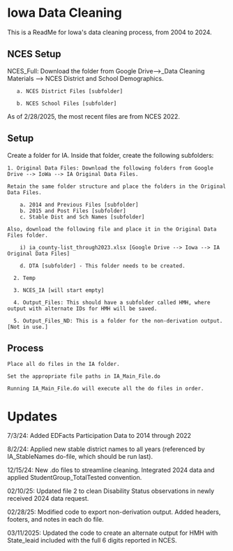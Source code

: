 # Iowa Data Cleaning

This is a ReadMe for Iowa's data cleaning process, from 2004 to 2024.

## NCES Setup

NCES_Full: Download the folder from Google Drive-->_Data Cleaning Materials --> NCES District and School Demographics.
    
       a. NCES District Files [subfolder] 

       b. NCES School Files [subfolder]

As of 2/28/2025, the most recent files are from NCES 2022. 

## Setup

Create a folder for IA. Inside that folder, create the following subfolders:
      
	1. Original Data Files: Download the following folders from Google Drive --> IoWa --> IA Original Data Files. 
 
 	Retain the same folder structure and place the folders in the Original Data Files.  

		a. 2014 and Previous Files [subfolder]
  		b. 2015 and Post Files [subfolder]
    	c. Stable Dist and Sch Names [subfolder]
  
	Also, download the following file and place it in the Original Data Files folder.
 
 		i) ia_county-list_through2023.xlsx [Google Drive --> Iowa --> IA Original Data Files]
         
		d. DTA [subfolder] - This folder needs to be created. 

      2. Temp
         
      3. NCES_IA [will start empty]
           
      4. Output_Files: This should have a subfolder called HMH, where output with alternate IDs for HMH will be saved.
      
      5. Output_Files_ND: This is a folder for the non-derivation output. [Not in use.]

## Process
    Place all do files in the IA folder.
    
    Set the appropriate file paths in IA_Main_File.do
    
    Running IA_Main_File.do will execute all the do files in order.

# Updates
7/3/24: Added EDFacts Participation Data to 2014 through 2022

8/2/24: Applied new stable district names to all years (referenced by IA_StableNames do-file, which should be run last).

12/15/24: New .do files to streamline cleaning. Integrated 2024 data and applied StudentGroup_TotalTested convention.

02/10/25: Updated file 2 to clean Disability Status observations in newly received 2024 data request.

02/28/25: Modified code to export non-derivation output. Added headers, footers, and notes in each do file.

03/11/2025: Updated the code to create an alternate output for HMH with State_leaid included with the full 6 digits reported in NCES.